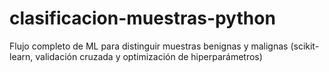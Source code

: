 # clasificacion-muestras-python
Flujo completo de ML para distinguir muestras benignas y malignas (scikit-learn, validación cruzada y optimización de hiperparámetros)

